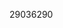 [//]: # (Created by ./bin/manage_files.pl from ./species/Meloidogyne_arenaria/PRJNA340324/Meloidogyne_arenaria_PRJNA340324.publication.html on Thu Jun 11 13:44:39 2020)
29036290
